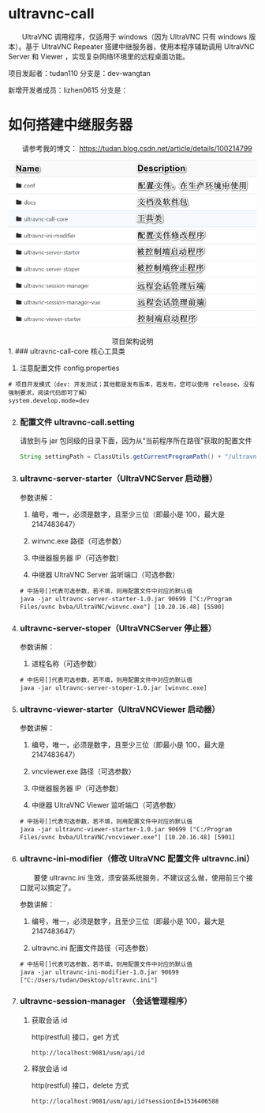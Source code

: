 # ultravnc-call
&ensp;&ensp;&ensp;&ensp;UltraVNC 调用程序，仅适用于 windows（因为 UltraVNC 只有 windows 版本）。基于 UltraVNC Repeater 搭建中继服务器，使用本程序辅助调用 UltraVNC Server 和 Viewer ，实现复杂网络环境里的远程桌面功能。

项目发起者：tudan110  分支是：dev-wangtan

新增开发者成员：lizhen0615  分支是：

# 如何搭建中继服务器
&ensp;&ensp;&ensp;&ensp;请参考我的博文：
https://tudan.blog.csdn.net/article/details/100214799

![项目架构说明](./项目架构说明.png)

<center>项目架构说明</center>
1. ### ultravnc-call-core 核心工具类

   1. 注意配置文件 config.properties
   
   ```
   # 项目开发模式（dev: 开发测试；其他都是发布版本，若发布，您可以使用 release，没有强制要求，阅读代码即可了解）
   system.develop.mode=dev
   ```
   
2. ### 配置文件 ultravnc-call.setting

   请放到与 jar 包同级的目录下面，因为从“当前程序所在路径”获取的配置文件
   ```java
   String settingPath = ClassUtils.getCurrentProgramPath() + "/ultravnc-call.setting";
   ```

3. ### ultravnc-server-starter（UltraVNCServer 启动器）

   参数讲解：

   1. 编号，唯一，必须是数字，且至少三位（即最小是 100，最大是 2147483647）

   2. winvnc.exe 路径（可选参数）

   3. 中继器服务器 IP（可选参数）

   4. 中继器 UltraVNC Server 监听端口（可选参数）

   ```
   # 中括号[]代表可选参数，若不填，则用配置文件中对应的默认值
   java -jar ultravnc-server-starter-1.0.jar 90699 ["C:/Program Files/uvnc bvba/UltraVNC/winvnc.exe"] [10.20.16.48] [5500]
   ```

4. ### ultravnc-server-stoper（UltraVNCServer 停止器）

   参数讲解：

   1. 进程名称（可选参数）

   ```
   # 中括号[]代表可选参数，若不填，则用配置文件中对应的默认值
   java -jar ultravnc-server-stoper-1.0.jar [winvnc.exe]
   ```

5. ### ultravnc-viewer-starter（UltraVNCViewer 启动器）

   参数讲解：

   1. 编号，唯一，必须是数字，且至少三位（即最小是 100，最大是 2147483647）

   2. vncviewer.exe 路径（可选参数）

   3. 中继器服务器 IP（可选参数）

   4. 中继器 UltraVNC Viewer 监听端口（可选参数）

   ```
   # 中括号[]代表可选参数，若不填，则用配置文件中对应的默认值
   java -jar ultravnc-viewer-starter-1.0.jar 90699 ["C:/Program Files/uvnc bvba/UltraVNC/vncviewer.exe"] [10.20.16.48] [5901]
   ```

6. ### ultravnc-ini-modifier（修改 UltraVNC 配置文件 ultravnc.ini）

   &ensp;&ensp;&ensp;&ensp;要使 ultravnc.ini 生效，须安装系统服务，不建议这么做，使用前三个接口就可以搞定了。

   参数讲解：

   1. 编号，唯一，必须是数字，且至少三位（即最小是 100，最大是 2147483647）

   2. ultravnc.ini 配置文件路径（可选参数）
   
   ```
   # 中括号[]代表可选参数，若不填，则用配置文件中对应的默认值
   java -jar ultravnc-ini-modifier-1.0.jar 90699 ["C:/Users/tudan/Desktop/ultravnc.ini"]
   ```
7. ### ultravnc-session-manager （会话管理程序）

   1. 获取会话 id
   
      http(restful) 接口，get 方式
   
      ```
      http://localhost:9081/usm/api/id
      ```
   
   2. 释放会话 id
   
      http(restful) 接口，delete 方式
      
      ```
      http://localhost:9081/usm/api/id?sessionId=1536406588
      ```
